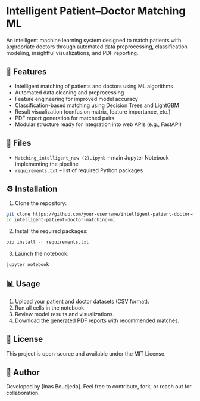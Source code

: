 # Intelligent Patient–Doctor Matching ML

An intelligent machine learning system designed to match patients with appropriate doctors through automated data preprocessing, classification modeling, insightful visualizations, and PDF reporting.

## 🚀 Features

- Intelligent matching of patients and doctors using ML algorithms
- Automated data cleaning and preprocessing
- Feature engineering for improved model accuracy
- Classification-based matching using Decision Trees and LightGBM
- Result visualization (confusion matrix, feature importance, etc.)
- PDF report generation for matched pairs
- Modular structure ready for integration into web APIs (e.g., FastAPI)

## 📁 Files

- `Matching_intelligent_new (2).ipynb` – main Jupyter Notebook implementing the pipeline
- `requirements.txt` – list of required Python packages

## ⚙️ Installation

1. Clone the repository:
```bash
git clone https://github.com/your-username/intelligent-patient-doctor-matching-ml.git
cd intelligent-patient-doctor-matching-ml
```

2. Install the required packages:
```bash
pip install -r requirements.txt
```

3. Launch the notebook:
```bash
jupyter notebook
```

## 📊 Usage

1. Upload your patient and doctor datasets (CSV format).
2. Run all cells in the notebook.
3. Review model results and visualizations.
4. Download the generated PDF reports with recommended matches.

## 📄 License

This project is open-source and available under the MIT License.

## 🙋 Author

Developed by [Inas Boudjeda]. Feel free to contribute, fork, or reach out for collaboration.
